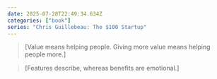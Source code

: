 ```yaml
---
date: 2025-07-28T22:49:34.634Z
categories: ["book"]
series: "Chris Guillebeau: The $100 Startup"
---
```

> [Value means helping people. Giving more value means helping people more.]

> [Features describe, whereas benefits are emotional.]
